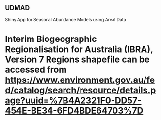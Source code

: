 ## UDMAD
Shiny App for Seasonal Abundance Models using Areal Data

# Interim Biogeographic Regionalisation for Australia (IBRA), Version 7 Regions shapefile can be accessed from https://www.environment.gov.au/fed/catalog/search/resource/details.page?uuid=%7B4A2321F0-DD57-454E-BE34-6FD4BDE64703%7D 
